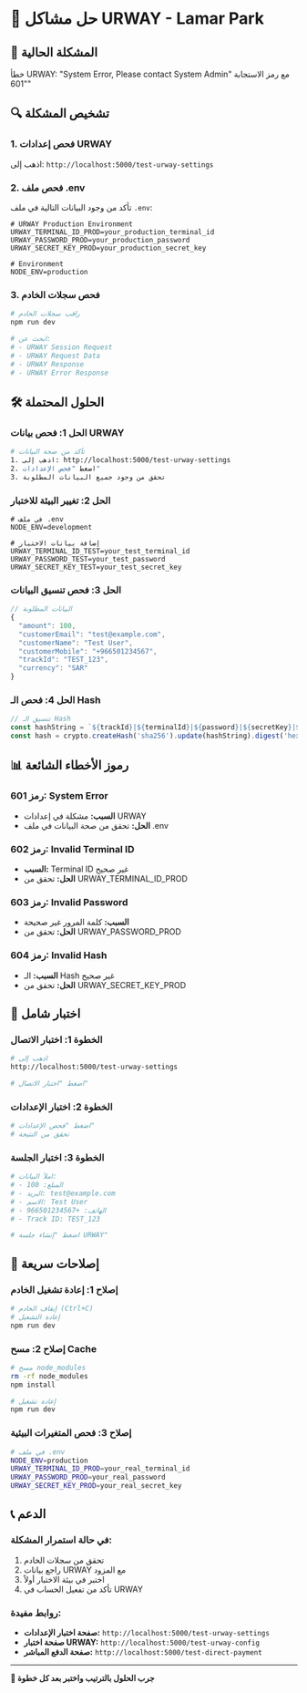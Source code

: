 # 🔧 حل مشاكل URWAY - Lamar Park

## 🚨 المشكلة الحالية
خطأ URWAY: "System Error, Please contact System Admin" مع رمز الاستجابة "601"

## 🔍 تشخيص المشكلة

### 1. فحص إعدادات URWAY
اذهب إلى: `http://localhost:5000/test-urway-settings`

### 2. فحص ملف .env
تأكد من وجود البيانات التالية في ملف `.env`:

```env
# URWAY Production Environment
URWAY_TERMINAL_ID_PROD=your_production_terminal_id
URWAY_PASSWORD_PROD=your_production_password
URWAY_SECRET_KEY_PROD=your_production_secret_key

# Environment
NODE_ENV=production
```

### 3. فحص سجلات الخادم
```bash
# راقب سجلات الخادم
npm run dev

# ابحث عن:
# - URWAY Session Request
# - URWAY Request Data
# - URWAY Response
# - URWAY Error Response
```

## 🛠️ الحلول المحتملة

### الحل 1: فحص بيانات URWAY
```bash
# تأكد من صحة البيانات
1. اذهب إلى: http://localhost:5000/test-urway-settings
2. اضغط "فحص الإعدادات"
3. تحقق من وجود جميع البيانات المطلوبة
```

### الحل 2: تغيير البيئة للاختبار
```env
# في ملف .env
NODE_ENV=development

# إضافة بيانات الاختبار
URWAY_TERMINAL_ID_TEST=your_test_terminal_id
URWAY_PASSWORD_TEST=your_test_password
URWAY_SECRET_KEY_TEST=your_test_secret_key
```

### الحل 3: فحص تنسيق البيانات
```javascript
// البيانات المطلوبة
{
  "amount": 100,
  "customerEmail": "test@example.com",
  "customerName": "Test User",
  "customerMobile": "+966501234567",
  "trackId": "TEST_123",
  "currency": "SAR"
}
```

### الحل 4: فحص الـ Hash
```javascript
// تنسيق الـ Hash
const hashString = `${trackId}|${terminalId}|${password}|${secretKey}|${amount}|${currency}`;
const hash = crypto.createHash('sha256').update(hashString).digest('hex');
```

## 📊 رموز الأخطاء الشائعة

### رمز 601: System Error
- **السبب:** مشكلة في إعدادات URWAY
- **الحل:** تحقق من صحة البيانات في ملف .env

### رمز 602: Invalid Terminal ID
- **السبب:** Terminal ID غير صحيح
- **الحل:** تحقق من URWAY_TERMINAL_ID_PROD

### رمز 603: Invalid Password
- **السبب:** كلمة المرور غير صحيحة
- **الحل:** تحقق من URWAY_PASSWORD_PROD

### رمز 604: Invalid Hash
- **السبب:** الـ Hash غير صحيح
- **الحل:** تحقق من URWAY_SECRET_KEY_PROD

## 🧪 اختبار شامل

### الخطوة 1: اختبار الاتصال
```bash
# اذهب إلى
http://localhost:5000/test-urway-settings

# اضغط "اختبار الاتصال"
```

### الخطوة 2: اختبار الإعدادات
```bash
# اضغط "فحص الإعدادات"
# تحقق من النتيجة
```

### الخطوة 3: اختبار الجلسة
```bash
# املأ البيانات:
# - المبلغ: 100
# - البريد: test@example.com
# - الاسم: Test User
# - الهاتف: +966501234567
# - Track ID: TEST_123

# اضغط "إنشاء جلسة URWAY"
```

## 🔧 إصلاحات سريعة

### إصلاح 1: إعادة تشغيل الخادم
```bash
# إيقاف الخادم (Ctrl+C)
# إعادة التشغيل
npm run dev
```

### إصلاح 2: مسح Cache
```bash
# مسح node_modules
rm -rf node_modules
npm install

# إعادة تشغيل
npm run dev
```

### إصلاح 3: فحص المتغيرات البيئية
```bash
# في ملف .env
NODE_ENV=production
URWAY_TERMINAL_ID_PROD=your_real_terminal_id
URWAY_PASSWORD_PROD=your_real_password
URWAY_SECRET_KEY_PROD=your_real_secret_key
```

## 📞 الدعم

### في حالة استمرار المشكلة:
1. تحقق من سجلات الخادم
2. راجع بيانات URWAY مع المزود
3. اختبر في بيئة الاختبار أولاً
4. تأكد من تفعيل الحساب في URWAY

### روابط مفيدة:
- **صفحة اختبار الإعدادات:** `http://localhost:5000/test-urway-settings`
- **صفحة اختبار URWAY:** `http://localhost:5000/test-urway-config`
- **صفحة الدفع المباشر:** `http://localhost:5000/test-direct-payment`

---

**🔧 جرب الحلول بالترتيب واختبر بعد كل خطوة** 